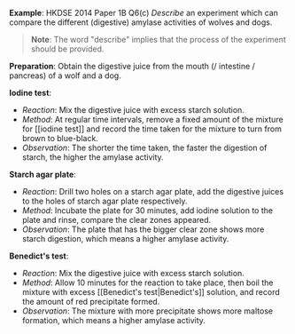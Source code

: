 **Example**: HKDSE 2014 Paper 1B Q6(c)
*Describe* an experiment which can compare the different (digestive) amylase activities of wolves and dogs.

> **Note**:
> The word "describe" implies that the process of the experiment should be provided.

**Preparation**:
Obtain the digestive juice from the mouth (/ intestine / pancreas) of a wolf and a dog.

**Iodine test**:
- *Reaction*: Mix the digestive juice with excess starch solution.
- *Method*: At regular time intervals, remove a fixed amount of the mixture for [[iodine test]] and record the time taken for the mixture to turn from brown to blue-black.
- *Observation*: The shorter the time taken, the faster the digestion of starch, the higher the amylase activity.

**Starch agar plate**:
- *Reaction*: Drill two holes on a starch agar plate, add the digestive juices to the holes of starch agar plate respectively.
- *Method*: Incubate the plate for 30 minutes, add iodine solution to the plate and rinse, compare the clear zones appeared.
- *Observation*: The plate that has the bigger clear zone shows more starch digestion, which means a higher amylase activity.

**Benedict's test**:
- *Reaction*: Mix the digestive juice with excess starch solution.
- *Method*: Allow 10 minutes for the reaction to take place, then boil the mixture with excess [[Benedict's test|Benedict's]] solution, and record the amount of red precipitate formed.
- *Observation*: The mixture with more precipitate shows more maltose formation, which means a higher amylase activity.
